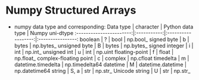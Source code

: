 # Numpy Structured Arrays
*	numpy data type and corresponding:
        Data type        |  character  |  Python data type  |  Numpy uni-dtype
:-----------------------:|:-----------:|:------------------:|:----------------:
         boolean         |      ?      |        bool        |     np.bool_
       signed byte       |      b      |        bytes       |     np.bytes_
      unsigned byte      |      B      |        bytes       |     np.bytes_
      signed integer     |      i      |         int        |     np.int_
      unsigned int       |      u      |         int        |     np.uint
      floating-point     |      f      |        float       |     np.float_
  complex-floating point |      c      |       complex      |     np.cfloat
        timedelta        |      m      | datetime.timedelta |   np.timedelta64
        datetime         |      M      | datetime.datetime  |   np.datetime64
         string          |    S, a     |         str        |      np.str_
      Unicode string     |      U      |         str        |      np.str_
